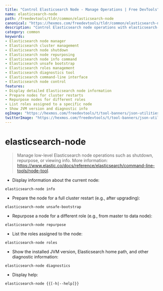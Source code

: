 ```yaml
---
title: "Control Elasticsearch Node - Manage Operations | Free DevTools"
name: elasticsearch-node
path: /freedevtools/tldr/common/elasticsearch-node
canonical: "https://hexmos.com/freedevtools/tldr/common/elasticsearch-node/"
description: "Control Elasticsearch node operations with elasticsearch-node. Manage node shutdown, repurpose, and view diagnostics. Free online tool, no registration required."
category: common
keywords:
- Elasticsearch node manager
- Elasticsearch cluster management
- Elasticsearch node shutdown
- Elasticsearch node repurposing
- Elasticsearch node info command
- Elasticsearch unsafe bootstrap
- Elasticsearch roles management
- Elasticsearch diagnostics tool
- Elasticsearch command-line interface
- Elasticsearch node control
features:
- Display detailed Elasticsearch node information
- Prepare nodes for cluster restarts
- Repurpose nodes for different roles
- List roles assigned to a specific node
- Show JVM version and diagnostic info
ogImage: "https://hexmos.com/freedevtools/t/tool-banners/json-utilities-banner.png"
twitterImage: "https://hexmos.com/freedevtools/t/tool-banners/json-utilities-banner.png"
---
```


# elasticsearch-node

> Manage low-level Elasticsearch node operations such as shutdown, repurpose, or viewing info.
> More information: <https://www.elastic.co/docs/reference/elasticsearch/command-line-tools/node-tool>.

- Display information about the current node:

`elasticsearch-node info`

- Prepare the node for a full cluster restart (e.g., after upgrading):

`elasticsearch-node unsafe-bootstrap`

- Repurpose a node for a different role (e.g., from master to data node):

`elasticsearch-node repurpose`

- List the roles assigned to the node:

`elasticsearch-node roles`

- Show the installed JVM version, Elasticsearch home path, and other diagnostic information:

`elasticsearch-node diagnostics`

- Display help:

`elasticsearch-node {{[-h|--help]}}`
